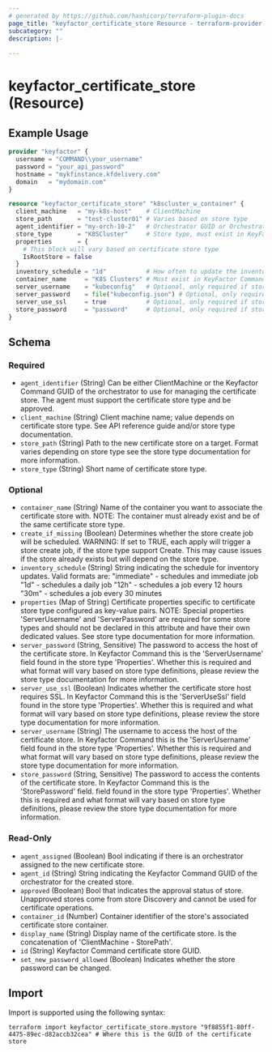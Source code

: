```yaml
---
# generated by https://github.com/hashicorp/terraform-plugin-docs
page_title: "keyfactor_certificate_store Resource - terraform-provider-keyfactor"
subcategory: ""
description: |-
  
---
```


# keyfactor_certificate_store (Resource)



## Example Usage

```terraform
provider "keyfactor" {
  username = "COMMAND\\your_username"
  password = "your_api_password"
  hostname = "mykfinstance.kfdelivery.com"
  domain   = "mydomain.com"
}

resource "keyfactor_certificate_store" "k8scluster_w_container" {
  client_machine   = "my-k8s-host"    # ClientMachine
  store_path       = "test-cluster01" # Varies based on store type
  agent_identifier = "my-orch-10-2"   # Orchestrator GUID or Orchestrator ClientMachine name
  store_type       = "K8SCluster"     # Store type, must exist in KeyFactor Command
  properties       = {
    # This block will vary based on certificate store type
    IsRootStore = false
  }
  inventory_schedule = "1d"           # How often to update the inventory
  container_name     = "K8S Clusters" # Must exist in KeyFactor Command
  server_username    = "kubeconfig"   # Optional, only required if store type requires it.
  server_password    = file("kubeconfig.json") # Optional, only required if store type requires it.
  server_use_ssl     = true           # Optional, only required if store type requires it.
  store_password     = "password"     # Optional, only required if store type requires it.
}
```

<!-- schema generated by tfplugindocs -->
## Schema

### Required

- `agent_identifier` (String) Can be either ClientMachine or the Keyfactor Command GUID of the orchestrator to use for managing the certificate store. The agent must support the certificate store type and be approved.
- `client_machine` (String) Client machine name; value depends on certificate store type. See API reference guide and/or store type documentation.
- `store_path` (String) Path to the new certificate store on a target. Format varies depending on store type see the store type documentation for more information.
- `store_type` (String) Short name of certificate store type.

### Optional

- `container_name` (String) Name of the container you want to associate the certificate store with. NOTE: The container must already exist and be of the same certificate store type.
- `create_if_missing` (Boolean) Determines whether the store create job will be scheduled. WARNING: If set to TRUE, each apply will trigger a store create job, if the store type support Create. This may cause issues if the store already exists but will depend on the store type.
- `inventory_schedule` (String) String indicating the schedule for inventory updates. Valid formats are:
					"immediate" - schedules and immediate job
					"1d" - schedules a daily job
					"12h" - schedules a job every 12 hours
					"30m" - schedules a job every 30 minutes
- `properties` (Map of String) Certificate properties specific to certificate store type configured as key-value pairs. NOTE: Special properties 'ServerUsername' and 'ServerPassword' are required for some store types and should not be declared in this attribute and have their own dedicated values. See store type documentation for more information.
- `server_password` (String, Sensitive) The password to access the host of the certificate store. In Keyfactor Command this is the 'ServerUsername' field found in the store type 'Properties'. Whether this is required and what format will vary based on store type definitions, please review the store type documentation for more information.
- `server_use_ssl` (Boolean) Indicates whether the certificate store host requires SSL. In Keyfactor Command this is the 'ServerUseSsl' field found in the store type 'Properties'. Whether this is required and what format will vary based on store type definitions, please review the store type documentation for more information.
- `server_username` (String) The username to access the host of the certificate store. In Keyfactor Command this is the 'ServerUsername' field found in the store type 'Properties'. Whether this is required and what format will vary based on store type definitions, please review the store type documentation for more information.
- `store_password` (String, Sensitive) The password to access the contents of the certificate store. In Keyfactor Command this is the 'StorePassword' field. field found in the store type 'Properties'. Whether this is required and what format will vary based on store type definitions, please review the store type documentation for more information.

### Read-Only

- `agent_assigned` (Boolean) Bool indicating if there is an orchestrator assigned to the new certificate store.
- `agent_id` (String) String indicating the Keyfactor Command GUID of the orchestrator for the created store.
- `approved` (Boolean) Bool that indicates the approval status of store. Unapproved stores come from store Discovery and cannot be used for certificate operations.
- `container_id` (Number) Container identifier of the store's associated certificate store container.
- `display_name` (String) Display name of the certificate store. Is the concatenation of 'ClientMachine - StorePath'.
- `id` (String) Keyfactor Command certificate store GUID.
- `set_new_password_allowed` (Boolean) Indicates whether the store password can be changed.

## Import

Import is supported using the following syntax:

```shell
terraform import keyfactor_certificate_store.mystore "9f8855f1-80ff-4475-89ec-d82accb32cea" # Where this is the GUID of the certificate store
```
